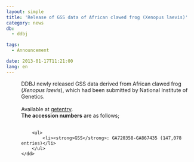 ```yaml
---
layout: simple
title: 'Release of GSS data of African clawed frog (Xenopus laevis)'
category: news
db:
  - ddbj

tags:
  - Announcement

date: 2013-01-17T11:21:00
lang: en
---
```


<dl>
    <dd>DDBJ newly released GSS data derived from African clawed frog (<em>Xenopus laevis</em>), which had been submitted by National Institute of Genetics. <br><br>Available at <a href="http://getentry.ddbj.nig.ac.jp/top-e.html" target="_blank">getentry</a>. <br><strong>The accession numbers</strong> are as follows;<br><br>

        <ul>
            <li><strong>GSS</strong>: GA720358-GA867435 (147,078 entries)</li>
        </ul>
    </dd>
</dl>
